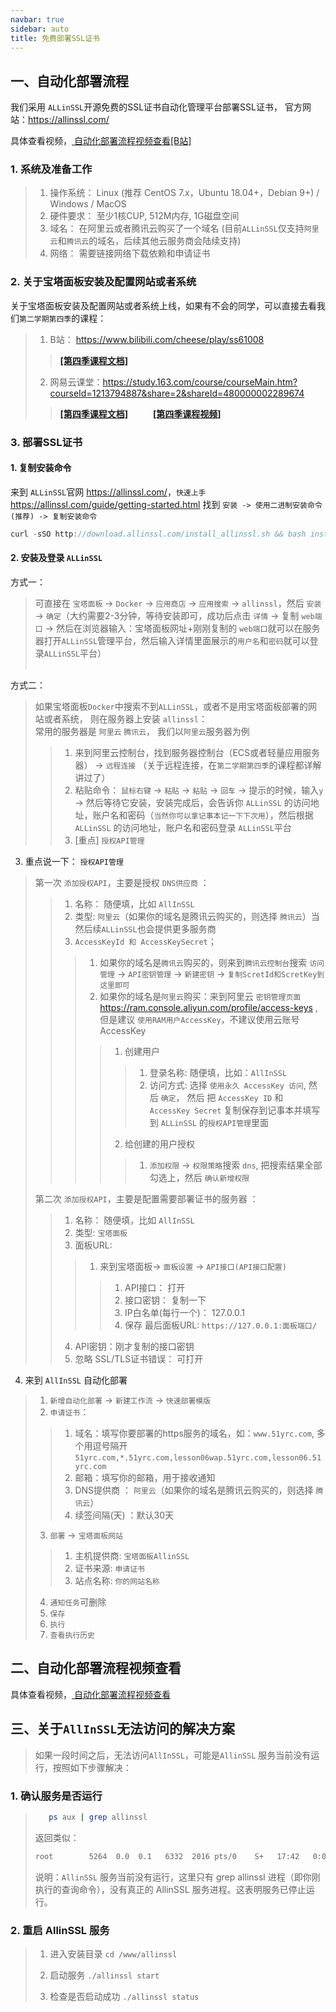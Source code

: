 ```yaml
---
navbar: true
sidebar: auto
title: 免费部署SSL证书
---
```


## 一、自动化部署流程
我们采用 `ALLinSSL`开源免费的SSL证书自动化管理平台部署SSL证书， 官方网站：<https://allinssl.com/> <br/>

具体查看视频，<a href="https://www.bilibili.com/video/BV1qz7ZzXEJv/?spm_id_from=333.1387.homepage.video_card.click&vd_source=9a6ee0d7e6c1657e4a7381c1f8f18f4b" target="_blank"> 自动化部署流程视频查看[B站] </a>

### 1. 系统及准备工作
>  1. 操作系统： Linux (推荐 CentOS 7.x，Ubuntu 18.04+，Debian 9+) / Windows / MacOS
>  2. 硬件要求： 至少1核CUP, 512M内存, 1G磁盘空间
>  3. 域名： 在阿里云或者腾讯云购买了一个域名 (目前`ALLinSSL`仅支持`阿里云`和`腾讯云`的域名，后续其他云服务商会陆续支持)
>  4. 网络： 需要链接网络下载依赖和申请证书

### 2. 关于宝塔面板安装及配置网站或者系统
关于宝塔面板安装及配置网站或者系统上线，如果有不会的同学，可以直接去看我们`第二学期第四季`的课程：
>  1. B站： <https://www.bilibili.com/cheese/play/ss61008> 
>>  <b><a href="/secondless/w-d.html" target="_blank">[第四季课程文档]</a> </b>
>  2. 网易云课堂：<https://study.163.com/course/courseMain.htm?courseId=1213794887&share=2&shareId=480000002289674>  <br/>
>>  <b><a href="/secondless/w-d.html" target="_blank">[第四季课程文档]</a>&nbsp;&nbsp;&nbsp;&nbsp;&nbsp; <a style="margin-left:20px;" href="https://study.163.com/course/courseMain.htm?courseId=1213794887&share=2&shareId=480000002289674" target="_blank">[第四季课程视频]</a> </b>


### 3. 部署SSL证书
#### 1. 复制安装命令
来到 `ALLinSSL`官网 <https://allinssl.com/>，`快速上手` <https://allinssl.com/guide/getting-started.html> 找到 `安装 -> 使用二进制安装命令 (推荐) -> 复制安装命令`
```js
curl -sSO http://download.allinssl.com/install_allinssl.sh && bash install_allinssl.sh allinssl
```

#### 2. 安装及登录 `ALLinSSL`
方式一：<br/>
> 可直接在 `宝塔面板` ->  `Docker` -> `应用商店` -> `应用搜索` -> `allinssl`，然后 `安装` -> `确定`（大约需要2-3分钟，等待安装即可，成功后点击 `详情` -> 复制 `web端口` -> 然后在浏览器输入：宝塔面板网址+刚刚复制的 `web端口`就可以在服务器打开`ALLinSSL`管理平台，然后输入详情里面展示的`用户名`和`密码`就可以登录`ALLinSSL`平台） <br/><br/>

方式二：<br/>
> 如果宝塔面板`Docker`中搜索不到`ALLinSSL`，或者不是用宝塔面板部署的网站或者系统， 则在服务器上安装 `allinssl`：<br/>
> 常用的服务器是 `阿里云` `腾讯云`， 我们以`阿里云`服务器为例<br/>
>> 1. 来到阿里云控制台，找到服务器控制台（ECS或者轻量应用服务器） -> `远程连接` （关于远程连接，在`第二学期第四季`的课程都详解讲过了）<br/>
>> 2. 粘贴命令： `鼠标右键` -> `粘贴` -> `粘贴` -> `回车` -> 提示的时候，输入`y` -> 然后等待它安装，安装完成后，会告诉你 `ALLinSSL` 的访问地址，账户名和密码（`当然你可以拿记事本记一下下次用`），然后根据`ALLinSSL` 的访问地址，账户名和密码登录 `ALLinSSL`平台 <br/>
>> 3. [重点] `授权API管理`
3. 重点说一下： `授权API管理`  <br/>
> 第一次 `添加授权API`，主要是授权 `DNS供应商` ：
>> 1. 名称： 随便填，比如 `AllInSSL`
>> 2. 类型: `阿里云`（如果你的域名是腾讯云购买的，则选择 `腾讯云`）当然后续`ALLinSSL`也会提供更多服务商
>> 3. `AccessKeyId 和 AccessKeySecret`；
>>> 1. 如果你的域名是`腾讯云`购买的，则来到`腾讯云控制台`搜索 `访问管理` -> `API密钥管理` -> `新建密钥` -> `复制ScretId和ScretKey到这里即可` <br/>
>>> 2. 如果你的域名是`阿里云`购买：来到阿里云 `密钥管理页面` <https://ram.console.aliyun.com/profile/access-keys> , 但是建议 `使用RAM用户AccessKey`，不建议使用云账号 AccessKey <br/>
>>>> 1. 创建用户 <br/>
>>>>> 1. 登录名称: 随便填，比如：`AllInSSL` <br/>
>>>>> 2. 访问方式: 选择 `使用永久 AccessKey 访问`, 然后 `确定`， 然后 把 `AccessKey ID` 和 `AccessKey Secret` 复制保存到记事本并填写到 `ALLinSSL` 的`授权API管理`里面<br/>
>>>> 2. 给创建的用户授权
>>>>> 1. `添加权限` -> `权限策略`搜索 `dns`, 把搜索结果全部勾选上，然后 `确认新增权限` <br/>
> 
> 第二次 `添加授权API`，主要是配置需要部署证书的服务器 ：
>> 1. 名称： 随便填，比如 `AllInSSL`
>> 2. 类型: `宝塔面板`
>> 3. 面板URL: 
>>> 1. 来到宝塔面板-> `面板设置` -> `API接口(API接口配置)`
>>>> 1. API接口： 打开
>>>> 2. 接口密钥： 复制一下
>>>> 3. IP白名单(每行一个)： 127.0.0.1  
>>>> 4. 保存
>> 最后面板URL:  `https://127.0.0.1:面板端口/`
>> 4. API密钥：刚才复制的接口密钥
>> 5. 忽略 SSL/TLS证书错误： 可打开

4. 来到 `AllInSSL` 自动化部署
> 1. `新增自动化部署` -> `新建工作流` -> `快速部署模版`
> 2. `申请证书`：
>> 1. 域名：填写你要部署的https服务的域名，如：`www.51yrc.com`, 多个用逗号隔开 `51yrc.com,*.51yrc.com,lesson06wap.51yrc.com,lesson06.51yrc.com`
>> 2. 邮箱：填写你的邮箱，用于接收通知
>> 3. DNS提供商 ： `阿里云`（如果你的域名是腾讯云购买的，则选择 `腾讯云`） 
>> 4. 续签间隔(天) ：默认30天
> 3. `部署` -> `宝塔面板网站`
>> 1. 主机提供商: `宝塔面板AllinSSL`
>> 2. 证书来源: `申请证书`
>> 3. 站点名称: `你的网站名称`
> 4. `通知任务`可删除
> 5. `保存`
> 6. `执行`
> 7. `查看执行历史`

## 二、自动化部署流程视频查看
具体查看视频，<a href="https://www.bilibili.com/video/BV1qz7ZzXEJv/?spm_id_from=333.1387.homepage.video_card.click&vd_source=9a6ee0d7e6c1657e4a7381c1f8f18f4b" target="_blank"> 自动化部署流程视频查看 </a>

## 三、关于`AllInSSL`无法访问的解决方案
> 如果一段时间之后，无法访问`AllInSSL`，可能是`AllinSSL` 服务当前没有运行，按照如下步骤解决： <br/>
### 1. 确认服务是否运行
> ```bash
>    ps aux | grep allinssl
> ```
> 返回类似：
> ```bash
> root        5264  0.0  0.1   6332  2016 pts/0    S+   17:42   0:00 grep allinssl
> ```
> 说明：`AllinSSL` 服务当前没有运行，这里只有 grep allinssl 进程（即你刚执行的查询命令），没有真正的 AllinSSL 服务进程。这表明服务已停止运行。

### 2. 重启 AllinSSL 服务

> 1. 进入安装目录
> `cd /www/allinssl`
> 
> 2. 启动服务
> `./allinssl start`
> 
> 3. 检查是否启动成功
> `./allinssl status`


